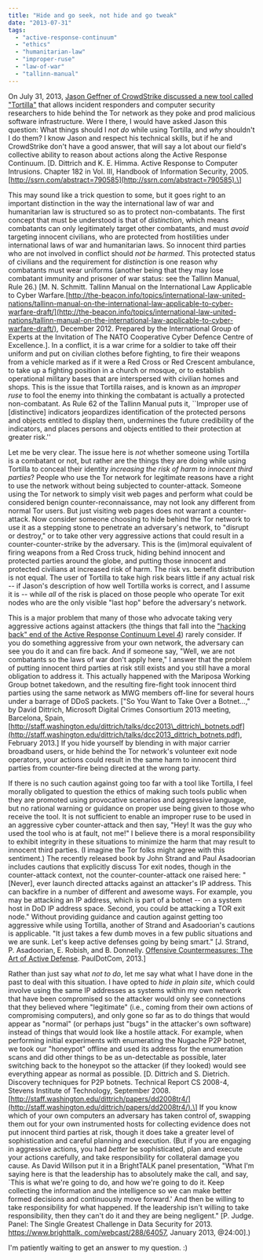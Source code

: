 ```yaml
---
title: "Hide and go seek, not hide and go tweak"
date: "2013-07-31"
tags: 
  - "active-response-continuum"
  - "ethics"
  - "humanitarian-law"
  - "improper-ruse"
  - "law-of-war"
  - "tallinn-manual"
---
```


On July 31, 2013, [Jason Geffner of CrowdStrike discussed a new tool called "Tortilla"](http://www.blackhat.com/us-13/briefings.html#Geffner2) that allows incident responders and computer security researchers to hide behind the Tor network as they poke and prod malicious software infrastructure. Were I there, I would have asked Jason this question: What things should I _not do_ while using Tortilla, and _why_ shouldn't I do them? I know Jason and respect his technical skills, but if he and CrowdStrike don't have a good answer, that will say a lot about our field's collective ability to reason about actions along the Active Response Continuum. \[D. Dittrich and K. E. Himma. Active Response to Computer Intrusions. Chapter 182 in Vol. III, Handbook of Information Security, 2005. [http://ssrn.com/abstract=790585](http://ssrn.com/abstract=790585).\]  
  
  
This may sound like a trick question to some, but it goes right to an important distinction in the way the international law of war and humanitarian law is structured so as to protect non-combatants. The first concept that must be understood is that of _distinction_, which means combatants can only legitimately target other combatants, and must _avoid_ targeting innocent civilians, who are protected from hostilities under international laws of war and humanitarian laws. So innocent third parties who are not involved in conflict should _not be harmed_. This protected status of civilians and the requirement for _distinction_ is one reason why combatants must wear uniforms (another being that they may lose combatant immunity and prisoner of war status: see the Tallinn Manual, Rule 26.) \[M. N. Schmitt. Tallinn Manual on the International Law Applicable to Cyber Warfare.[http://the-beacon.info/topics/international-law-united-nations/tallinn-manual-on-the-international-law-applicable-to-cyber-warfare-draft/](http://the-beacon.info/topics/international-law-united-nations/tallinn-manual-on-the-international-law-applicable-to-cyber-warfare-draft/), December 2012. Prepared by the International Group of Experts at the Invitation of The NATO Cooperative Cyber Defence Centre of Excellence.\]. In a conflict, it is a war crime for a soldier to take off their uniform and put on civilian clothes before fighting, to fire their weapons from a vehicle marked as if it were a Red Cross or Red Crescent ambulance, to take up a fighting position in a church or mosque, or to establish operational military bases that are interspersed with civilian homes and shops. This is the issue that Tortilla raises, and is known as an _improper ruse_ to fool the enemy into thinking the combatant is actually a protected non-combatant. As Rule 62 of the Tallinn Manual puts it, \`\`Improper use of \[distinctive\] indicators jeopardizes identification of the protected persons and objects entitled to display them, undermines the future credibility of the indicators, and places persons and objects entitled to their protection at greater risk.''  
  
Let me be very clear. The issue here is _not_ whether someone using Tortilla is a combatant or not, but rather are the things they are doing while using Tortilla to conceal their identity _increasing the risk of harm to innocent third parties_? People who use the Tor network for legitimate reasons have a right to use the network without being subjected to counter-attack. Someone using the Tor network to simply visit web pages and perform what could be considered benign counter-reconnaissance, may not look any different from normal Tor users. But just visiting web pages does not warrant a counter-attack. Now consider someone choosing to hide behind the Tor network to use it as a stepping stone to penetrate an adversary's network, to "disrupt or destroy," or to take other very aggressive actions that could result in a counter-counter-strike by the adversary. This is the (im)moral equivalent of firing weapons from a Red Cross truck, hiding behind innocent and protected parties around the globe, and putting those innocent and protected civilians at increased risk of harm. The risk vs. benefit distribution is not equal. The user of Tortilla to take high risk bears little if any actual risk -- if Jason's description of how well Tortilla works is correct, and I assume it is -- while _all_ of the risk is placed on those people who operate Tor exit nodes who are the only visible "last hop" before the adversary's network.  
  
This is a major problem that many of those who advocate taking very aggressive actions against attackers (the things that fall into the ["hacking back" end of the Active Response Continuum Level 4](https://honeynet.org/node/1048)) rarely consider. If you do something aggressive from your own network, the adversary can see you do it and can fire back. And if someone say, "Well, we are not combatants so the laws of war don't apply here," I answer that the problem of putting innocent third parties at risk still exists and you still have a moral obligation to address it. This actually happened with the Mariposa Working Group botnet takedown, and the resulting fire-fight took innocent third parties using the same network as MWG members off-line for several hours under a barrage of DDoS packets. \["So You Want to Take Over a Botnet...," by David Dittrich, Microsoft Digital Crimes Consortium 2013 meeting, Barcelona, Spain, [http://staff.washington.edu/dittrich/talks/dcc2013\_dittrich\_botnets.pdf](http://staff.washington.edu/dittrich/talks/dcc2013_dittrich_botnets.pdf), February 2013.\] If you hide yourself by blending in with major carrier broadband users, or hide behind the Tor network's volunteer exit node operators, your actions could result in the same harm to innocent third parties from counter-fire being directed at the wrong party.  
  
If there is no such caution against going too far with a tool like Tortilla, I feel morally obligated to question the ethics of making such tools public when they are promoted using provocative scenarios and aggressive language, but no rational warning or guidance on proper use being given to those who receive the tool. It is not sufficient to enable an improper ruse to be used in an aggressive cyber counter-attack and then say, "Hey! It was the guy who used the tool who is at fault, not me!" I believe there is a moral responsibility to exhibit integrity in these situations to minimize the harm that may result to innocent third parties. (I imagine the Tor folks might agree with this sentiment.) The recently released book by John Strand and Paul Asadoorian includes cautions that explicitly discuss Tor exit nodes, though in the counter-attack context, not the counter-counter-attack one raised here: "\[Never\], ever launch directed attacks against an attacker's IP address. This can backfire in a number of different and awesome ways. For example, you may be attacking an IP address, which is part of a botnet -- on a system host in DoD IP address space. Second, you could be attacking a TOR exit node." Without providing guidance and caution against getting too aggressive while using Tortilla, another of Strand and Asadoorian's cautions is applicable. "It just takes a few dumb moves in a few public situations and we are sunk. Let's keep active defenses going by being smart." \[J. Strand, P. Asadoorian, E. Robish, and B. Donnelly. [Offensive Countermeasures: The Art of Active Defense](http://www.amazon.com/dp/B00DQSQ7QY). PaulDotCom, 2013.\]  
  
Rather than just say what _not to do_, let me say what what I have done in the past to deal with this situation. I have opted to _hide in plain site_, which could involve using the same IP addresses as systems within my own network that have been compromised so the attacker would only see connections that they believed where "legitimate" (i.e., coming from their own actions of compromising computers), and only gone so far as to do things that would appear as "normal" (or perhaps just "bugs" in the attacker's own software) instead of things that would look like a hostile attack. For example, when performing initial experiments with enumerating the Nugache P2P botnet, we took our "honeypot" offline and used its address for the enumeration scans and did other things to be as un-detectable as possible, later switching back to the honeypot so the attacker (if they looked) would see everything appear as normal as possible. \[D. Dittrich and S. Dietrich. Discovery techniques for P2P botnets. Technical Report CS 2008-4, Stevens Institute of Technology, September 2008. [http://staff.washington.edu/dittrich/papers/dd2008tr4/](http://staff.washington.edu/dittrich/papers/dd2008tr4/).\] If you know which of your own computers an adversary has taken control of, swapping them out for your own instrumented hosts for collecting evidence does not put innocent third parties at risk, though it does take a greater level of sophistication and careful planning and execution. (But if you are engaging in aggressive actions, you had _better_ be sophisticated, plan and execute your actions carefully, and take responsibility for collateral damage you cause. As David Willson put it in a BrightTALK panel presentation, "What I'm saying here is that the leadership has to absolutely make the call, and say, \`This is what we're going to do, and how we're going to do it. Keep collecting the information and the intelligence so we can make better formed decisions and continuously move forward.' And then be willing to take responsibility for what happened. If the leadership isn't willing to take responsibility, then they can't do it and they are being negligent." \[P. Judge. Panel: The Single Greatest Challenge in Data Security for 2013. [https://www.brighttalk. com/webcast/288/64057](https://www.brighttalk.com/webcast/288/64057), January 2013, @24:00\].)  
  
I'm patiently waiting to get an answer to my question. :)
